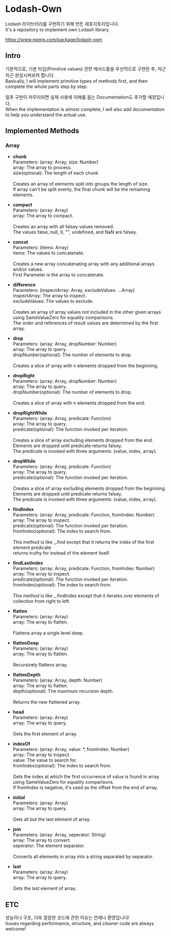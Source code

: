 # Lodash-Own
Lodash 라이브러리를 구현하기 위해 만든 레포지토리입니다.<br>
It's a repository to implement own Lodash library.

<a href="https://www.npmjs.com/package/lodash-own" target="_blank">https://www.npmjs.com/package/lodash-own</a>

## Intro
기본적으로, 기본 타입(Primitive values) 관련 메서드들을 우선적으로 구현한 후, 차근차근 완성시켜보려 합니다.<br>
Basically, I will implement primitive types of methods first, and then complete the whole parts step by step.

얼추 구현이 마무리되면 실제 사용에 이해를 돕는 Documentation도 추가할 예정입니다.<br>
When the implementation is almost complete, I will also add documentation to help you understand the actual use.

## Implemented Methods
### Array
- <b>chunk</b>\
Parameters: (array: Array, size: Number)\
array: The array to process.\
size(optional): The length of each chunk\
\
Creates an array of elements split into groups the length of size.\
If array can't be split evenly, the final chunk will be the remaining elements.

- <b>compact</b>\
Parameters: (array: Array)\
array: The array to compact.\
\
Creates an array with all falsey values removed.\
The values false, null, 0, "", undefined, and NaN are falsey.

- <b>concat</b>\
Parameters: (items: Array)\
items: The values to concatenate.\
\
Creates a new array concatenating array with any additional arrays and/or values.\
First Parameter is the array to concatenate.

- <b>difference</b>\
Parameters: (inspectArray: Array, excludeValues: ...Array)\
inspectArray: The array to inspect.\
excludeValues: The values to exclude.\
\
Creates an array of array values not included in the other given arrays using SameValueZero for equality comparisons.\
The order and references of result values are determined by the first array.

- <b>drop</b>\
Parameters: (array: Array, dropNumber: Number)\
array: The array to query.\
dropNumber(optional): The number of elements to drop.\
\
Creates a slice of array with n elements dropped from the beginning.

- <b>dropRight</b>\
Parameters: (array: Array, dropNumber: Number)\
array: The array to query.\
dropNumber(optional): The number of elements to drop.\
\
Creates a slice of array with n elements dropped from the end.

- <b>dropRightWhile</b>\
Parameters: (array: Array, predicate: Function)\
array: The array to query.\
predicate(optional): The function invoked per iteration.\
\
Creates a slice of array excluding elements dropped from the end.\
Elements are dropped until predicate returns falsey.\
The predicate is invoked with three arguments: (value, index, array).

- <b>dropWhile</b>\
Parameters: (array: Array, predicate: Function)\
array: The array to query.\
predicate(optional): The function invoked per iteration.\
\
Creates a slice of array excluding elements dropped from the beginning.\
Elements are dropped until predicate returns falsey.\
The predicate is invoked with three arguments: (value, index, array).

- <b>findIndex</b>\
Parameters: (array: Array, predicate: Function, fromIndex: Number)\
array: The array to inspect.\
predicate(optional): The function invoked per iteration.\
fromIndex(optional): The index to search from.\
\
This method is like _.find except that it returns the index of the first element predicate\
returns truthy for instead of the element itself.

- <b>findLastIndex</b>\
Parameters: (array: Array, predicate: Function, fromIndex: Number)\
array: The array to inspect.\
predicate(optional): The function invoked per iteration.\
fromIndex(optional): The index to search from.\
\
This method is like _.findIndex except that it iterates over elements of collection from right to left.

- <b>flatten</b>\
Parameters: (array: Array)\
array: The array to flatten.\
\
Flattens array a single level deep.

- <b>flattenDeep</b>\
Parameters: (array: Array)\
array: The array to flatten.\
\
Recursively flattens array.

- <b>flattenDepth</b>\
Parameters: (array: Array, depth: Number)\
array: The array to flatten.\
depth(optional): The maximum recursion depth.\
\
Returns the new flattened array.

- <b>head</b>\
Parameters: (array: Array)\
array: The array to query.\
\
Gets the first element of array.

- <b>indexOf</b>\
Parameters: (array: Array, value: *, fromIndex: Number)\
array: The array to inspect.\
value: The value to search for.\
fromIndex(optional): The index to search from.\
\
Gets the index at which the first occurrence of value is found in array using SameValueZero for equality comparisons.\
If fromIndex is negative, it's used as the offset from the end of array.

- <b>initial</b>\
Parameters: (array: Array)\
array: The array to query.\
\
Gets all but the last element of array.

- <b>join</b>\
Parameters: (array: Array, seperator: String)\
array: The array to convert.\
seperator: The element separator.\
\
Converts all elements in array into a string separated by separator.

- <b>last</b>\
Parameters: (array: Array)\
array: The array to query.\
\
Gets the last element of array.

## ETC
성능이나 구조, 더욱 깔끔한 코드에 관한 이슈는 언제나 환영입니다!<br>
Issues regarding performance, structure, and cleaner code are always welcome!
